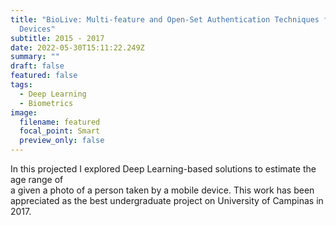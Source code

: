 ```yaml
---
title: "BioLive: Multi-feature and Open-Set Authentication Techniques for Mobile
  Devices"
subtitle: 2015 - 2017
date: 2022-05-30T15:11:22.249Z
summary: ""
draft: false
featured: false
tags:
  - Deep Learning
  - Biometrics
image:
  filename: featured
  focal_point: Smart
  preview_only: false
---
```

In this projected I explored Deep Learning-based solutions to estimate the age range of\
a given a photo of a person taken by a mobile device. This work has been appreciated as the best undergraduate project on University of Campinas in 2017.